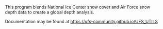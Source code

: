 This program blends National Ice Center snow cover and Air Force
snow depth data to create a global depth analysis.

Documentation may be found at https://ufs-community.github.io/UFS_UTILS
